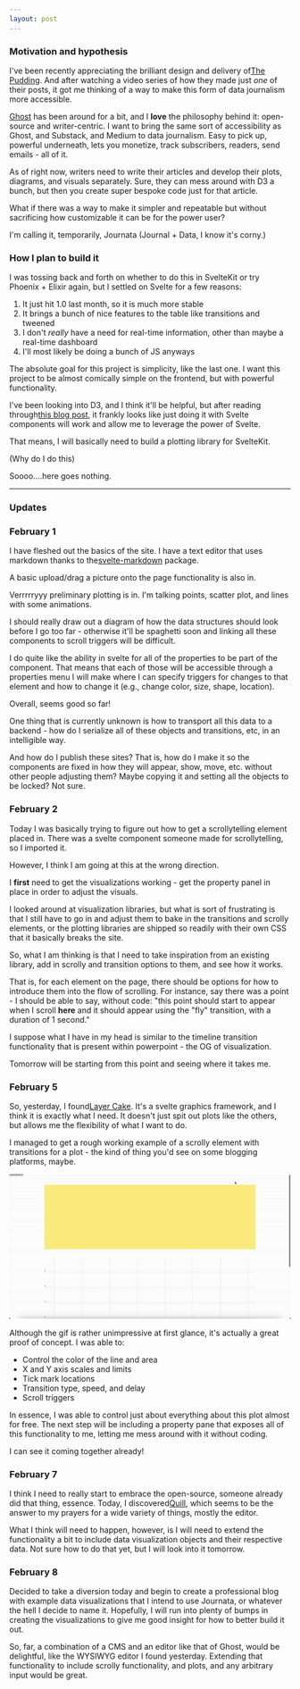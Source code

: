 ```yaml
---
layout: post
---
```


### Motivation and hypothesis
I've been recently appreciating the brilliant design and delivery of[The Pudding](https://pudding.cool). And after watching a video series of how they made just _one_ of their posts, it got me thinking of a way to make this form of data journalism more accessible.

[Ghost](https://ghost.org) has been around for a bit, and I **love** the philosophy behind it: open-source and writer-centric. I want to bring the same sort of accessibility as Ghost, and Substack, and Medium to data journalism. Easy to pick up, powerful underneath, lets you monetize, track subscribers, readers, send emails - all of it.  

As of right now, writers need to write their articles and develop their plots, diagrams, and visuals separately. Sure, they can mess around with D3 a bunch, but then you create super bespoke code just for that article.

What if there was a way to make it simpler and repeatable but without sacrificing how customizable it can be for the power user?

I'm calling it, temporarily, Journata (Journal + Data, I know it's corny.)

### How I plan to build it

I was tossing back and forth on whether to do this in SvelteKit or try Phoenix + Elixir again, but I settled on Svelte for a few reasons:
1. It just hit 1.0 last month, so it is much more stable
2. It brings a bunch of nice features to the table like transitions and tweened
3. I don't _really_ have a need for real-time information, other than maybe a real-time dashboard
4. I'll most likely be doing a bunch of JS anyways

The absolute goal for this project is simplicity, like the last one. I want this project to be almost comically simple on the frontend, but with powerful functionality. 

I've been looking into D3, and I think it'll be helpful, but after reading through[this blog post](https://www.connorrothschild.com/post/svelte-scrollytelling#step-0a-understand-russells-ltscrolly-gt), it frankly looks like just doing it with Svelte components will work and allow me to leverage the power of Svelte.

That means, I will basically need to build a plotting library for SvelteKit. 

(Why do I do this)

Soooo....here goes nothing. 

---

### Updates

### February 1

I have fleshed out the basics of the site. I have a text editor that uses markdown thanks to the[svelte-markdown](https://www.npmjs.com/package/svelte-markdown) package.

A basic upload/drag a picture onto the page functionality is also in.

Verrrrryyy preliminary plotting is in. I'm talking points, scatter plot, and lines with some animations. 

I should really draw out a diagram of how the data structures should look before I go too far - otherwise it'll be spaghetti soon and linking all these components to scroll triggers will be difficult. 

I do quite like the ability in svelte for all of the properties to be part of the component. That means that each of those will be accessible through a properties menu I will make where I can specify triggers for changes to that element and how to change it (e.g., change color, size, shape, location). 

Overall, seems good so far!

One thing that is currently unknown is how to transport all this data to a backend - how do I serialize all of these objects and transitions, etc, in an intelligible way. 

And how do I publish these sites? That is, how do I make it so the components are fixed in how they will appear, show, move, etc. without other people adjusting them? Maybe copying it and setting all the objects to be locked? Not sure.

### February 2

Today I was basically trying to figure out how to get a scrollytelling element placed in. There was a svelte component someone made for scrollytelling, so I imported it. 

However, I think I am going at this at the wrong direction. 

I **first** need to get the visualizations working - get the property panel in place in order to adjust the visuals. 

I looked around at visualization libraries, but what is sort of frustrating is that I still have to go in and adjust them to bake in the transitions and scrolly elements, or the plotting libraries are shipped so readily with their own CSS that it basically breaks the site.

So, what I am thinking is that I need to take inspiration from an existing library, add in scrolly and transition options to them, and see how it works. 

That is, for each element on the page, there should be options for how to introduce them into the flow of scrolling. For instance, say there was a point - I should be able to say, without code: "this point should start to appear when I scroll **here** and it should appear using the "fly" transition, with a duration of 1 second."

I suppose what I have in my head is similar to the timeline transition functionality that is present within powerpoint - the OG of visualization.

Tomorrow will be starting from this point and seeing where it takes me. 

### February 5

So, yesterday, I found[Layer Cake](https://layercake.graphics/). It's a svelte graphics framework, and I think it is exactly what I need. It doesn't just spit out plots like the others, but allows me the flexibility of what I want to do. 

I managed to get a rough working example of a scrolly element with transitions for a plot - the kind of thing you'd see on some blogging platforms, maybe. 

![Scrolly demo](/assets/images/journata/scrolly.gif)

Although the gif is rather unimpressive at first glance, it's actually a great proof of concept. I was able to:
* Control the color of the line and area
* X and Y axis scales and limits
* Tick mark locations
* Transition type, speed, and delay
* Scroll triggers

In essence, I was able to control just about everything about this plot almost for free. The next step will be including a property pane that exposes all of this functionality to me, letting me mess around with it without coding. 

I can see it coming together already! 

### February 7

I think I need to really start to embrace the open-source, someone already did that thing, essence. Today, I discovered[Quill](https://quilljs.com/), which seems to be the answer to my prayers for a wide variety of things, mostly the editor. 

What I think will need to happen, however, is I will need to extend the functionality a bit to include data visualization objects and their respective data. Not sure how to do that yet, but I will look into it tomorrow. 

### February 8

Decided to take a diversion today and begin to create a professional blog with example data visualizations that I intend to use Journata, or whatever the hell I decide to name it. Hopefully, I will run into plenty of bumps in creating the visualizations to give me good insight for how to better build it out. 

So, far, a combination of a CMS and an editor like that of Ghost, would be delightful, like the WYSIWYG editor I found yesterday. Extending that functionality to include scrolly functionality, and plots, and any arbitrary input would be great. 